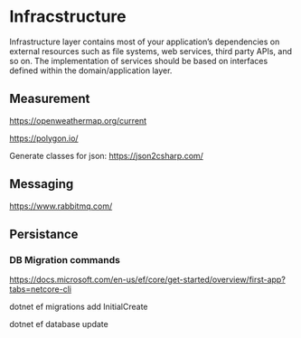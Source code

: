 ﻿# Infracstructure

Infrastructure layer contains most of your application’s dependencies on external resources such as file systems, web services, third party APIs, and so on. The implementation of services should be based on interfaces defined within the domain/application layer.

## Measurement

https://openweathermap.org/current

https://polygon.io/

Generate classes for json: https://json2csharp.com/

## Messaging

https://www.rabbitmq.com/

## Persistance

### DB Migration commands

https://docs.microsoft.com/en-us/ef/core/get-started/overview/first-app?tabs=netcore-cli

dotnet ef migrations add InitialCreate

dotnet ef database update
